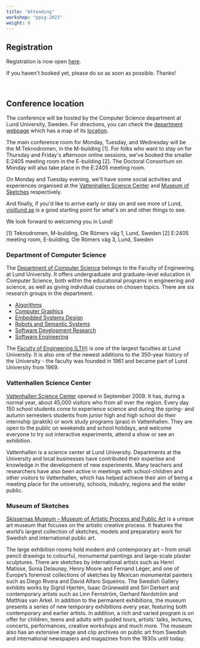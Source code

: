```yaml
---
title: "Attending"
workshop: "ppig-2023"
weight: 0
---
```


## Registration

Registration is now open [here](https://www.eventbrite.co.uk/e/ppig-2023-registration-662804033707).

If you haven't booked yet, please do so as soon as possible. Thanks!

<br>

## Conference location
The conference will be hosted by the Computer Science department at Lund University, Sweden. For directions, you can check the [department webpage](https://cs.lth.se/about/directions/) which has a map of its [location](https://cs.lth.se/fileadmin/cs/Maps/E-huset_intro_EN-suroundings.pdf).

The main conference room for Monday, Tuesday, and Wednesday will be the M:Teknodromen, in the M-building [1]. For folks who want to stay on for Thursday and Friday's afternoon online sessions, we've booked the smaller E:2405 meeting room in the E-building [2]. The Doctoral Consortium on Monday will also take place in the E:2405 meeting room.

On Monday and Tuesday evening, we'll have some social activities and experiences organised at the [Vattenhallen Science Center](https://www.vattenhallen.lu.se/english/) and [Museum of Sketches](https://skissernasmuseum.se/en/) respectively.

And finally, if you'd like to arrive early or stay on and see more of Lund, [visitlund.se](https://visitlund.se/en) is a good starting point for what's on and other things to see.

We look forward to welcoming you in Lund!

[1] Teknodromen, M-building, Ole Römers väg 1, Lund, Sweden
[2] E:2405 meeting room, E-building, Ole Römers väg 3, Lund, Sweden

### Department of Computer Science

The [Department of Computer Science](https://cs.lth.se/english/) belongs to the Faculty of Engineering at Lund University. It offers undergraduate and graduate-level education in Computer Science, both within the educational programs in engineering and science, as well as giving individual courses on chosen topics. There are six research groups in the department.

* [Algorithms](https://cs.lth.se/english/algorithms/)
* [Computer Graphics](https://graphics.cs.lth.se/)
* [Embedded Systems Design](https://esd.cs.lth.se/)
* [Robots and Semantic Systems](https://rss.cs.lth.se/)
* [Software Development Research](https://sde.cs.lth.se/)
* [Software Engineering](https://serg.cs.lth.se/)

The [Faculty of Engineering (LTH)](https://www.lth.se/english/) is one of the largest faculties at Lund University. It is also one of the newest additions to the 350-year history of the University - the faculty was founded in 1961 and became part of Lund University from 1969.

### Vattenhallen Science Center

[Vattenhallen Science Center](https://www.vattenhallen.lu.se/english/) opened in September 2009. It has, during a normal year, about 45,000 visitors who from all over the region. Every day 150 school students come to experience science and during the spring- and autumn semesters students from junior high and high school do their internship (praktik) or work study programs (prao) in Vattenhallen. They are open to the public on weekends and school holidays, and welcome everyone to try out interactive experiments, attend a show or see an exhibition.

Vattenhallen is a science center at Lund University. Departments at the University and local businesses have contributed their expertise and knowledge in the development of new experiments. Many teachers and researchers have also been active in meetings with school-children and other visitors to Vattenhallen, which has helped achieve their aim of being a meeting place for the university, schools, industry, regions and the wider public.

### Museum of Sketches

[Skissernas Museum – Museum of Artistic Process and Public Art](https://skissernasmuseum.se/en/) is a unique art museum that focuses on the artistic creative process. It features the world’s largest collection of sketches, models and preparatory work for Swedish and international public art.

The large exhibition rooms hold modern and contemporary art – from small pencil drawings to colourful, monumental paintings and large-scale plaster sculptures. There are sketches by international artists such as Henri Matisse, Sonia Delaunay, Henry Moore and Fernand Léger, and one of Europe’s foremost collections of sketches by Mexican monumental painters such as Diego Rivera and David Alfaro Siqueiros. The Swedish Gallery exhibits works by Sigrid Hjertén, Isaac Grünewald and Siri Derkert and contemporary artists such as Linn Fernström, Gerhard Nordström and Matthias van Arkel. In addition to the permanent exhibitions, the museum presents a series of new temporary exhibitions every year, featuring both contemporary and earlier artists. In addition, a rich and varied program is on offer for children, teens and adults with guided tours, artists’ talks, lectures, concerts, performances, creative workshops and much more. The museum also has an extensive image and clip archives on public art from Swedish and international newspapers and magazines from the 1930s until today.
